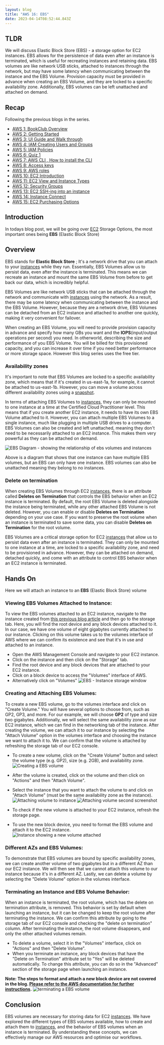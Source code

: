 ```yaml
---
layout: blog
title: "AWS 16: EBS"
date: 2023-04-14T08:52:44.843Z 
---
```


## TLDR
We will discuss Elastic Block Store (EBS) - a storage option for EC2 instances. EBS allows for the persistence of data even after an instance is terminated, which is useful for recreating instances and retaining data. EBS volumes are like network USB sticks, attached to instances through the network, but may have some latency when communicating between the instance and the EBS Volume. Provision capacity must be provided in advance when creating an EBS Volume, and they are locked to a specific availability zone. Additionally, EBS volumes can be left unattached and attached on demand.


## Recap

Following the previous blogs in the series.

- [AWS 1: BookClub Overview](https://magicishaqblog.netlify.app/aws/)
- [AWS 2: Getting Started](https://magicishaqblog.netlify.app/2023-01-23-aws-2-getting-started/)
- [AWS 3: UI Guide and Walk through](https://magicishaqblog.netlify.app/2023-01-27-aws-3-UI-guide-and-walkthrough)
- [AWS 4: IAM Creating Users and Groups](https://magicishaqblog.netlify.app/2023-01-28-aws-4-IAM)
- [AWS 5: IAM Policies](https://magicishaqblog.netlify.app/2023-02-03-aws-5-IAM-polices)
- [AWS 6: Quiz 1 ](https://magicishaqblog.netlify.app/aws-quiz-one)
- [AWS 7: AWS CLI , How to install the CLI](https://magicishaqblog.netlify.app/2023-10-03-aws-7-cli)
- [AWS 8: Access keys](https://magicishaqblog.netlify.app/2023-10-03-aws-8-access-keys)
- [AWS 9: AWS roles](https://magicishaqblog.netlify.app/2023-02-17-aws-9-roles)
- [AWS 10: EC2 Introduction](https://magicishaqblog.netlify.app/2023-02-24-aws-10-EC2/)
- [AWS 11: EC2 View and Instance Types](https://magicishaqblog.netlify.app/2023-03-03-aws-11-EC2-View-and-instance-types)
- [AWS 12: Security Groups](https://magicishaqblog.netlify.app/2023-03-10-aws-12-security-groups)
- [AWS 13: EC2 SSH-ing into an instance](https://magicishaqblog.netlify.app/2023-03-17-aws-13-ssh)
- [AWS 14: Instance Connect](https://magicishaqblog.netlify.app/2023-03-24-aws-14-instance-connect)
- [AWS 15: EC2 Purchasing Options](https://magicishaqblog.netlify.app/2023-03-31-aws-15-EC2-purchasing-options)

## Introduction

In todays blog post, we will be going over [EC2](https://magicishaqblog.netlify.app/2023-02-24-aws-10-EC2/) Storage Options, the most important ones being **EBS** (Elastic Block Store)


##  Overview
EBS stands for **Elastic Block Store** ; It's a network drive that you can attach to your [instances](https://magicishaqblog.netlify.app/2023-03-03-aws-11-EC2-View-and-instance-types) while they run. Essentially, EBS Volumes allow us to persist data, even after the instance is terminated. This means we can recreate an instance and mount the same EBS Volume from before to get back our data, which is incredibly helpful.

EBS Volumes are like network USB sticks that can be attached through the network and communicate with [instances](https://magicishaqblog.netlify.app/2023-03-03-aws-11-EC2-View-and-instance-types) using the network. As a result, there may be some latency when communicating between the instance and the EBS Volume. However, because they are a network drive, EBS Volumes can be detached from an EC2 instance and attached to another one quickly, making it very convenient for failover.

When creating an EBS Volume, you will need to provide provision capacity in advance and specify how many GBs you want and the **IOPS**(input/output operations per second) you need. In otherworld, describing the size and performance of you EBS Volume. 
You will be billed for this provisioned capacity, and you can increase it over time if you need better performance or more storage space. However this blog series uses the free tier. 

### Availability zones  
It's important to note that EBS Volumes are locked to a specific availability zone, which means that if it's created in us-east-1a, for example, it cannot be attached to us-east-1b. However, you can move a volume across different availability zones using a [snapshot](https://magicishaqblog.netlify.app/).

In terms of attaching EBS Volumes to [instances](https://magicishaqblog.netlify.app/2023-03-03-aws-11-EC2-View-and-instance-types), they can only be mounted to one instance at a time at the Certified Cloud Practitioner level. This means that if you create another EC2 instance, it needs to have its own EBS Volume attached to it.
However, you can attach multiple EBS Volumes to a single instance, much like plugging in multiple USB drives to a computer.
EBS Volumes can also be created and left unattached, meaning they don't need to be necessarily attached to an EC2 instance. This makes them very powerful as they can be attached on demand.

![EBS Diagram - showing the relationship of ebs volumes and instances](/blog/src/images/ebs-1.png)

Above is a diagram that shows that one instance can have multiple EBS volumes, but an EBS can only have one instance. EBS volumes can also be unattached meaning they belong to no instances.
### Delete on termination

 When creating EBS Volumes through EC2 [instances](https://magicishaqblog.netlify.app/2023-03-03-aws-11-EC2-View-and-instance-types), there is an attribute called **Deletes on Termination** that controls the EBS behavior when an EC2 instance is terminated. By default, the root EBS Volume is deleted alongside the instance being terminated, while any other attached EBS Volume is not deleted. However, you can enable or disable **Deletes on Termination** depending on your use case. If you want to preserve the root volume when an instance is terminated to save some data, you can disable **Deletes on Termination** for the root volume.

 EBS Volumes are a critical storage option for EC2 [instances](https://magicishaqblog.netlify.app/2023-03-03-aws-11-EC2-View-and-instance-types) that allow us to persist data even after an instance is terminated. They can only be mounted to one instance at a time, are locked to a specific availability zone, and need to be provisioned in advance. However, they can be attached on demand, detached quickly, and come with an attribute to control EBS behavior when an EC2 instance is terminated.

## Hands On
Here we will attach an instance to an **EBS** (Elastic Block Store) volume

### Viewing EBS Volumes Attached to Instance:
To view the EBS volumes attached to an EC2 instance, navigate to the instance created from [this previous blog article](https://magicishaqblog.netlify.app/2023-03-03-aws-11-EC2-View-and-instance-types)  and then go to the storage tab. Here, you will find the root device and any block devices attached to it. In our case, we have one volume of eight gigabytes currently attached to our instance. Clicking on this volume takes us to the volumes interface of AWS where we can confirm its existence and see that it's in use and attached to an instance.

- Open the AWS Management Console and navigate to your EC2 instance.
- Click on the instance and then click on the "Storage" tab.
- Find the root device and any block devices that are attached to your EC2 instance.
- Click on a block device to access the "Volumes" interface of AWS.
- Alternatively click on "Volumes" 
![EBS - Instance storage window](/blog/src/images/ebs-2.png)



### Creating and Attaching EBS Volumes:
To create a new EBS volume, go to the volumes interface and click on "Create Volume." You will have several options to choose from, such as GP2, GP3, and more. For our example, we will choose **GP2** of type and size two gigabytes. Additionally, we will select the same availability zone as our EC2 instance, which we can find in the networking tab of the instance. After creating the volume, we can attach it to our instance by selecting the "Attach Volume" option in the volumes interface and choosing the instance we want to attach it to. We can confirm that the volume is attached by refreshing the storage tab of our EC2 console.


- To create a new volume, click on the "Create Volume" button and select the volume type (e.g. GP2), size (e.g. 2GB), and availability zone.
![Creating a EBS volume](/blog/src/images/ebs-3.png)

- After the volume is created, click on the volume and then click on "Actions" and then "Attach Volume".
- Select the instance that you want to attach the volume to and click on "Attach Volume" (must be the same availability zone as the instance).
![Attaching volume to instance](/blog/src/images/ebs-4.png)
![Attaching volume second screenshot](/blog/src/images/ebs-5.png)

- To check if the new volume is attached to your EC2 instance, refresh the storage page.
- To use the new block device, you need to format the EBS volume and attach it to the EC2 instance.
![Instance showing a new volume attached](/blog/src/images/ebs-6.png)



### Different AZs and EBS Volumes:
To demonstrate that EBS volumes are bound by specific availability zones, we can create another volume of two gigabytes but in a different AZ than our EC2 instance. We will then see that we cannot attach this volume to our instance because it's in a different AZ. Lastly, we can delete a volume by selecting the "Delete Volume" option in the volumes interface.


### Terminating an Instance and EBS Volume Behavior:
When an instance is terminated, the root volume, which has the delete on termination attribute, is removed. This behavior is set by default when launching an instance, but it can be changed to keep the root volume after terminating the instance. We can confirm this attribute by going to the storage tab of our EC2 console and checking the "delete on termination" column. After terminating the instance, the root volume disappears, and only the other attached volumes remain.

- To delete a volume, select it in the "Volumes" interface, click on "Actions" and then "Delete Volume".
- When you terminate an instance, any block devices that have the "Delete on Termination" attribute set to "Yes" will be deleted automatically. To change this attribute, you can do so in the "Advanced" section of the storage page when launching an instance.

**Note: The steps to format and attach a new block device are not covered in the blog. [Please refer to the AWS documentation for further instructions](https://docs.aws.amazon.com/AWSEC2/latest/UserGuide/ebs-using-volumes.html).**
![terminating a EBS volume](/blog/src/images/ebs-7.png)

## Conclusion
EBS volumes are necessary for storing data for EC2 [instances](https://magicishaqblog.netlify.app/2023-03-03-aws-11-EC2-View-and-instance-types). We have explored the different types of EBS volumes available, how to create and attach them to [instances](https://magicishaqblog.netlify.app/2023-03-03-aws-11-EC2-View-and-instance-types), and the behavior of EBS volumes when an instance is terminated. By understanding these concepts, we can effectively manage our AWS resources and optimise our workflows.


